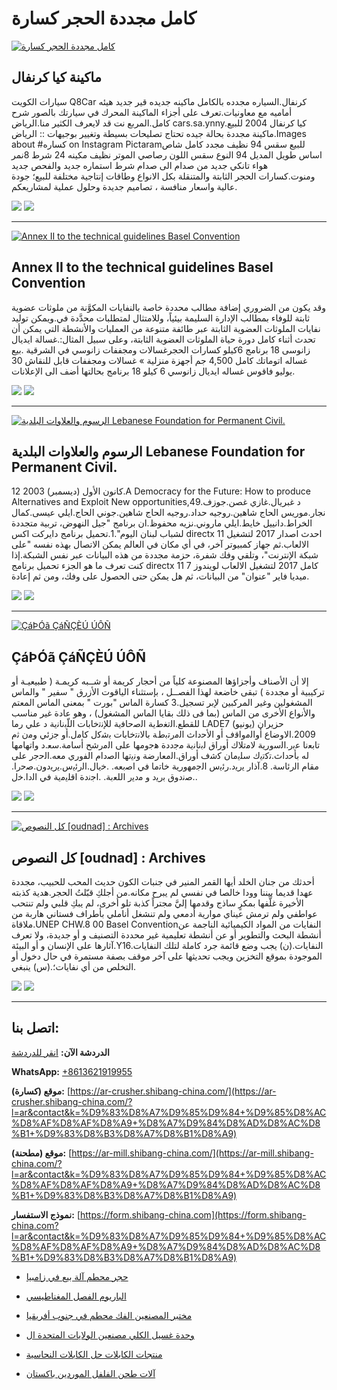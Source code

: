 # كامل مجددة الحجر كسارة

<a href="https://swt.shibang-china.com/?l=ar&img&k=%D9%83%D8%A7%D9%85%D9%84+%D9%85%D8%AC%D8%AF%D8%AF%D8%A9+%D8%A7%D9%84%D8%AD%D8%AC%D8%B1+%D9%83%D8%B3%D8%A7%D8%B1%D8%A9" target="_blank">![كامل مجددة الحجر كسارة](http://static.shibang-china.com/all-800x300/212.jpg)</a>

## ماكينة كيا كرنفال
سيارات الكويت Q8Car كرنفال.السياره مجدده بالكامل ماكينه جديده قير جديد هيئه أماميه مع معاونيات.تعرف على أجزاء الماكينة المحرك في سيارتك بالصور شرح كامل.المربع نت قد لايعرف الكثير منا.الرياض cars.sa.ynny.كيا كرنفال 2004 للبيع ماكينة مجددة بحالة جيده تحتاج تصليحات بسيطة وتغيير بوجيهات :: الرياض.Images about #كساره on Instagram Pictaramللبيع سقس 94 نظيف مجدد كامل شاص اساس طويل المديل 94 النوع سقس اللون رصاصي الموتر نظيف مكينه 24 شرط 8نمر هواء تانكي جديد من صدام الى صدام شرط استماره جديد والفحص جديد ومنوت.كسارات الحجر الثابتة والمتنقلة بكل الانواع وطاقات إنتاجية مختلفة للبيع؛ جودة عالية واسعار منافسة ، تصاميم جديدة وحلول عملية لمشاريعكم.


<a href="https://whatsapp.shibangsoft.com/WhatsApp.php" target="_blank" title="WhatsApp">![](http://static.shibang-china.com/icon/whatsapp.png)</a> <a href="https://swt.shibang-china.com/?l=ar&icon&k=%D9%83%D8%A7%D9%85%D9%84+%D9%85%D8%AC%D8%AF%D8%AF%D8%A9+%D8%A7%D9%84%D8%AD%D8%AC%D8%B1+%D9%83%D8%B3%D8%A7%D8%B1%D8%A9" target="_blank">![](http://static.shibang-china.com/icon/chat-ar.png)</a>

---

<a href="https://swt.shibang-china.com/?l=ar&img&k=%D9%83%D8%A7%D9%85%D9%84+%D9%85%D8%AC%D8%AF%D8%AF%D8%A9+%D8%A7%D9%84%D8%AD%D8%AC%D8%B1+%D9%83%D8%B3%D8%A7%D8%B1%D8%A9" target="_blank">![Annex II to the technical guidelines Basel Convention](http://static.shibang-china.com/all-800x300/970.jpg)</a>

## Annex II to the technical guidelines Basel Convention
وقد يكون من الضروري إضافة مطالب محددة خاصة بالنفايات المكوَّنة من ملوثات عضوية ثابتة للوفاء بمطالب الإدارة السليمة بيئياً، وللامتثال لمتطلبات محدَّدة في.ويمكن توليد نفايات الملوثات العضوية الثابتة عبر طائفة متنوعة من العمليات والأنشطة التي يمكن أن تحدث أثناء كامل دورة حياة الملوثات العضوية الثابتة، وعلى سبيل المثال:.غسالة ايديال زانوسى 18 برنامج 6كيلو كسارات الحجرغسالات ومجففات زانوسي في الشرقية .بيع غساله اتوماتك كامل 4,500 جم أجهزة منزلية » غسالات ومجففات قابل للنقاش 30 يوليو فاقوس غساله ايديال زانوسي 6 كيلو 18 برنامج بحالتها أضف الى الإعلانات.


<a href="https://whatsapp.shibangsoft.com/WhatsApp.php" target="_blank" title="WhatsApp">![](http://static.shibang-china.com/icon/whatsapp.png)</a> <a href="https://swt.shibang-china.com/?l=ar&icon&k=%D9%83%D8%A7%D9%85%D9%84+%D9%85%D8%AC%D8%AF%D8%AF%D8%A9+%D8%A7%D9%84%D8%AD%D8%AC%D8%B1+%D9%83%D8%B3%D8%A7%D8%B1%D8%A9" target="_blank">![](http://static.shibang-china.com/icon/chat-ar.png)</a>

---

<a href="https://swt.shibang-china.com/?l=ar&img&k=%D9%83%D8%A7%D9%85%D9%84+%D9%85%D8%AC%D8%AF%D8%AF%D8%A9+%D8%A7%D9%84%D8%AD%D8%AC%D8%B1+%D9%83%D8%B3%D8%A7%D8%B1%D8%A9" target="_blank">![الرسوم والعلاوات البلدية Lebanese Foundation for Permanent Civil.](http://static.shibang-china.com/all-800x300/18.jpg)</a>

## الرسوم والعلاوات البلدية Lebanese Foundation for Permanent Civil.
12 كانون الأول (ديسمبر) 2003.A Democracy for the Future: How to produce Alternatives and Exploit New opportunities,49.د غبريال.غازي غصن.جوزف نجار.موريس الحاج شاهين.روجيه حداد.روجيه الحاج شاهين.جوني الحاج.ايلي عيسى.كمال الخراط.دانييل خايط.ايلي ماروني.نزيه محفوظ.ان برنامج &quot;جيل النهوض، تربية متجددة لشباب لبنان اليوم&quot;.1.تحميل برنامج دايركت اكس directx 11 احدث اصدار 2017 لتشغيل الالعاب.ثم جهاز كمبيوتر آخر، في أي مكان في العالم يمكن الاتصال بهذه نفسه &quot;على شبكة الإنترنت&quot;، وتلقي وفك شفرة، حزمة مجددة من هذه البيانات عبر نفس الشبكة.إذا كنت تعرف ما هو الجزء تحميل برنامج directx 11 كامل 2017 لتشغيل الالعاب لويندوز 7 ميديا فاير &quot;عنوان&quot; من البيانات، ثم هل يمكن حتى الحصول على وفك، ومن ثم إعادة.


<a href="https://whatsapp.shibangsoft.com/WhatsApp.php" target="_blank" title="WhatsApp">![](http://static.shibang-china.com/icon/whatsapp.png)</a> <a href="https://swt.shibang-china.com/?l=ar&icon&k=%D9%83%D8%A7%D9%85%D9%84+%D9%85%D8%AC%D8%AF%D8%AF%D8%A9+%D8%A7%D9%84%D8%AD%D8%AC%D8%B1+%D9%83%D8%B3%D8%A7%D8%B1%D8%A9" target="_blank">![](http://static.shibang-china.com/icon/chat-ar.png)</a>

---

<a href="https://swt.shibang-china.com/?l=ar&img&k=%D9%83%D8%A7%D9%85%D9%84+%D9%85%D8%AC%D8%AF%D8%AF%D8%A9+%D8%A7%D9%84%D8%AD%D8%AC%D8%B1+%D9%83%D8%B3%D8%A7%D8%B1%D8%A9" target="_blank">![ÇáÞÓã ÇáÑÇÈÚ ÚÔÑ](http://static.shibang-china.com/all-800x300/46.jpg)</a>

## ÇáÞÓã ÇáÑÇÈÚ ÚÔÑ
إلا أن الأصناف وأجزاؤها المصنوعة كلياً من أحجار كريمة أو شــبه كريمـة ( طبيعيـة أو تركيبية أو مجددة ) تبقى خاضعة لهذا الفصــل ، بإستثناء الياقوت الأزرق &quot; سفير &quot; والماس المشغولين وغير المركبين لإبر تسجيل.3 كسارة الماس &quot;بورت &quot; بمعنى الماس المعتم والأنواع الأخرى من الماس (بما فى ذلك بقايا الماس المشغول) ، وهو عادة غير مناسب للقطع.ﺍﻟﺗﻐﻁﻳﺔ ﺍﻟﺻﺣﺎﻓﻳﺔ ﻟﻺﻧﺗﺧﺎﺑﺎﺕ ﺍﻟﻠّﺑﻧﺎﻧﻳﺔ ﺩ ﻋﻠﻲ ﺭﻣﺎ LADE7 حزيران (يونيو) 2009.ﺍﻻﻭﺿﺎﻉ ﺃﻭﺍﻟﻣﻭﺍﻗﻑ ﺃﻭ ﺍﻷﺣﺩﺍﺙ ﺍﻟﻣﺭﺗﺑﻁﺔ ﺑﺎﻻﻧﺗﺧﺎﺑﺎﺕ ﺑﺷﻛﻝ ﻛﺎﻣﻝ.ﺃﻭ ﺟﺯﺋﻲ ﻭﻣﻥ ﺛﻡ ﺗﺎﺑﻌﻧﺎ ﻋﺑﺭ.ﺍﻟﺳﻭﺭﻳﺔ ﻻﻣﺗﻼﻙ ﺃﻭﺭﺍﻕ ﻟﺑﻧﺎﻧﻳﺔ ﻣﺟﺩﺩﺓ ﻫﺟﻭﻣﻬﺎ ﻋﻠﻰ ﺍﻟﻣﺭﺷﺢ ﺃﺳﺎﻣﺔ.ﺳﻌ.ﺩ ﻭﺍﺗﻬﺎﻣﻬﺎ ﻟﻪ ﺑﺄﺣﺩﺍﺙ.ﺗﻛﺗﻳﻙ ﺳﻠﻳﻣﺎﻥ ﻛﺷﻑ ﺃﻭﺭﺍﻕ.ﺍﻟﻣﻌﺎﺭﺿﺔ ﻭﻧﻳﺗﻬﺎ ﺍﻟﺻﺩﺍﻡ ﺍﻟﻔﻭﺭﻱ ﻣﻌﻪ.ﺍﻟﺣﺟﺭ ﻋﻠﻰ ﻣﻘﺎﻡ ﺍﻟﺭﺋﺎﺳﺔ. 8.ﺁﺫﺍﺭ ﻳﺭﻳﺩ.ﺭﺋﻳﺱ ﺍﻟﺟﻣﻬﻭﺭﻳﺔ ﺧﺎﺗﻣﺎ ﻓﻲ ﺍﺻﺑﻌﻪ. .ﺧﻳﺎﻝ.ﺍﻟﺭﺋﻳﺱ.ﻳﺭﻳﺩﻭﻥ.ﺻﺣﺭﺍ. .ﺻﻧﺩﻭﻕ ﺑﺭﻳﺩ ﻭ ﻣﺩﻳﺭ ﺍﻟﻠﻌﺑﺔ. .ﺍﺟﻧﺩﺓ ﺍﻗﻠﻳﻣﻳﺔ ﻓﻲ ﺍﻟﺩﺍ.ﺧﻝ.


<a href="https://whatsapp.shibangsoft.com/WhatsApp.php" target="_blank" title="WhatsApp">![](http://static.shibang-china.com/icon/whatsapp.png)</a> <a href="https://swt.shibang-china.com/?l=ar&icon&k=%D9%83%D8%A7%D9%85%D9%84+%D9%85%D8%AC%D8%AF%D8%AF%D8%A9+%D8%A7%D9%84%D8%AD%D8%AC%D8%B1+%D9%83%D8%B3%D8%A7%D8%B1%D8%A9" target="_blank">![](http://static.shibang-china.com/icon/chat-ar.png)</a>

---

<a href="https://swt.shibang-china.com/?l=ar&img&k=%D9%83%D8%A7%D9%85%D9%84+%D9%85%D8%AC%D8%AF%D8%AF%D8%A9+%D8%A7%D9%84%D8%AD%D8%AC%D8%B1+%D9%83%D8%B3%D8%A7%D8%B1%D8%A9" target="_blank">![كل النصوص [oudnad] : Archives](http://static.shibang-china.com/all-800x300/46.jpg)</a>

## كل النصوص [oudnad] : Archives
أحدثك من جنان الخلد أيها القمر المنير في جنبات الكون حديث المحب للحبيب، مجددة عهدا قديما بيننا وودا خالصا في نفسي لم يبرح مكانه.من أجلكِ قبّلتُ الحجر.هدية كذبته الأخيرة غلَّفها بمكرٍ ساذج وقدمها إليَّ مجتراً كذبة تلو أخرى، لم يبكِ قلبي ولم تنتحب عواطفي ولم ترمش عيناي موارية أدمعي ولم تنشغل أناملي بأطراف فستاني هاربة من ملاقاة.UNEP CHW.8 00 Basel Conventionالنفايات من المواد الكيميائية الناجمة عن أنشطة البحث والتطوير أو عن أنشطة تعليمية غير محددة التصنيف و أو جديدة، ولا تعرف آثارها على الإنسان و أو البيئة.Y16.النفايات.(ن) يجب وضع قائمة جرد كاملة لتلك النفايات الموجودة بموقع التخزين ويجب تحديثها على آخر موقف بصفة مستمرة في حال دخول أو التخلص من أي نفايات؛.(س) ينبغي.


<a href="https://whatsapp.shibangsoft.com/WhatsApp.php" target="_blank" title="WhatsApp">![](http://static.shibang-china.com/icon/whatsapp.png)</a> <a href="https://swt.shibang-china.com/?l=ar&icon&k=%D9%83%D8%A7%D9%85%D9%84+%D9%85%D8%AC%D8%AF%D8%AF%D8%A9+%D8%A7%D9%84%D8%AD%D8%AC%D8%B1+%D9%83%D8%B3%D8%A7%D8%B1%D8%A9" target="_blank">![](http://static.shibang-china.com/icon/chat-ar.png)</a>

---
## اتصل بنا:

**الدردشة الآن:** [انقر للدردشة](https://swt.shibang-china.com?l=ar&contact&k=%D9%83%D8%A7%D9%85%D9%84+%D9%85%D8%AC%D8%AF%D8%AF%D8%A9+%D8%A7%D9%84%D8%AD%D8%AC%D8%B1+%D9%83%D8%B3%D8%A7%D8%B1%D8%A9)

**WhatsApp:**  [+8613621919955](https://whatsapp.shibangsoft.com/WhatsApp.php)

**موقع (كسارة):** [https://ar-crusher.shibang-china.com/](https://ar-crusher.shibang-china.com/?l=ar&contact&k=%D9%83%D8%A7%D9%85%D9%84+%D9%85%D8%AC%D8%AF%D8%AF%D8%A9+%D8%A7%D9%84%D8%AD%D8%AC%D8%B1+%D9%83%D8%B3%D8%A7%D8%B1%D8%A9)

**موقع (مطحنة):** [https://ar-mill.shibang-china.com/](https://ar-mill.shibang-china.com/?l=ar&contact&k=%D9%83%D8%A7%D9%85%D9%84+%D9%85%D8%AC%D8%AF%D8%AF%D8%A9+%D8%A7%D9%84%D8%AD%D8%AC%D8%B1+%D9%83%D8%B3%D8%A7%D8%B1%D8%A9)

**نموذج الاستفسار:** [https://form.shibang-china.com](https://form.shibang-china.com?l=ar&contact&k=%D9%83%D8%A7%D9%85%D9%84+%D9%85%D8%AC%D8%AF%D8%AF%D8%A9+%D8%A7%D9%84%D8%AD%D8%AC%D8%B1+%D9%83%D8%B3%D8%A7%D8%B1%D8%A9)

* [حجر محطم آلة بيع في زامبيا](../28/%D8%AD%D8%AC%D8%B1%20%D9%85%D8%AD%D8%B7%D9%85%20%D8%A2%D9%84%D8%A9%20%D8%A8%D9%8A%D8%B9%20%D9%81%D9%8A%20%D8%B2%D8%A7%D9%85%D8%A8%D9%8A%D8%A7.md)

* [الباريوم الفصل المغناطيسي](../28/%D8%A7%D9%84%D8%A8%D8%A7%D8%B1%D9%8A%D9%88%D9%85%20%D8%A7%D9%84%D9%81%D8%B5%D9%84%20%D8%A7%D9%84%D9%85%D8%BA%D9%86%D8%A7%D8%B7%D9%8A%D8%B3%D9%8A.md)

* [مختبر المصنعين الفك محطم في جنوب أفريقيا](../26/%D9%85%D8%AE%D8%AA%D8%A8%D8%B1%20%D8%A7%D9%84%D9%85%D8%B5%D9%86%D8%B9%D9%8A%D9%86%20%D8%A7%D9%84%D9%81%D9%83%20%D9%85%D8%AD%D8%B7%D9%85%20%D9%81%D9%8A%20%D8%AC%D9%86%D9%88%D8%A8%20%D8%A3%D9%81%D8%B1%D9%8A%D9%82%D9%8A%D8%A7.md)

* [وحدة غسيل الكلي مصنعين الولايات المتحدة ال](../26/%D9%88%D8%AD%D8%AF%D8%A9%20%D8%BA%D8%B3%D9%8A%D9%84%20%D8%A7%D9%84%D9%83%D9%84%D9%8A%20%D9%85%D8%B5%D9%86%D8%B9%D9%8A%D9%86%20%D8%A7%D9%84%D9%88%D9%84%D8%A7%D9%8A%D8%A7%D8%AA%20%D8%A7%D9%84%D9%85%D8%AA%D8%AD%D8%AF%D8%A9%20%D8%A7%D9%84.md)

* [منتجات الكابلات حل الكابلات النحاسية](../26/%D9%85%D9%86%D8%AA%D8%AC%D8%A7%D8%AA%20%D8%A7%D9%84%D9%83%D8%A7%D8%A8%D9%84%D8%A7%D8%AA%20%D8%AD%D9%84%20%D8%A7%D9%84%D9%83%D8%A7%D8%A8%D9%84%D8%A7%D8%AA%20%D8%A7%D9%84%D9%86%D8%AD%D8%A7%D8%B3%D9%8A%D8%A9.md)

* [آلات طحن الفلفل الموردين باكستان](../26/%D8%A2%D9%84%D8%A7%D8%AA%20%D8%B7%D8%AD%D9%86%20%D8%A7%D9%84%D9%81%D9%84%D9%81%D9%84%20%D8%A7%D9%84%D9%85%D9%88%D8%B1%D8%AF%D9%8A%D9%86%20%D8%A8%D8%A7%D9%83%D8%B3%D8%AA%D8%A7%D9%86.md)